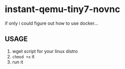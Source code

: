 # instant-qemu-tiny7-novnc
if only i could figure out how to use docker...

## USAGE
1. wget script for your linux distro
2. `chmod +x` it
3. run it
